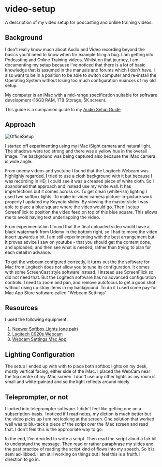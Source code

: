 # video-setup
A description of my video setup for podcasting and online training videos.

## Background

I don't really know much about Audio and Video recording beyond the basics you'd need to know when for example filing a bug.
I am getting into Podcasting and Online Training videos.  Whilst on that journey, I am documenting my setup because I've
noticed that there is a lot of basic knowledge that is assumed in the manuals and forums which I don't have.  I also want
to be in a position to be able to switch computer and re-install the Operating System without losing too much configuration
nuances of my old setup.

My computer is an iMac with a mid-range specification suitable for software development (16GB RAM, 1TB Storage, 5K screen).

This guide is a companion guide to my [Audio Setup Guide](https://github.com/faisalmemon/audio-setup)

## Approach

![OfficeSetup](./officeDeskLightingSetup.png)

I started off experimenting using my iMac iSight camera and natural light.  The shadows were too strong and there was a yellow hue in the overall image.  The background was being captured also because the iMac camera is wide angle.

From udemy videos and youtube I found that the Logitech Webcam was highlighly regarded.  I tried to use a cloth background with it but because I was recording in HD, I could see it was a creased piece of white cloth.  So I abandoned that approach and instead use my white wall.  It has imperfections but it comes across ok.  To get clean (white-ish) lighting I used two softbox lights.  To make in-video camera picture-in-picture work properly I updated my Keynote slides.  By viewing the master slide I was able to place a blue square where the video would go.  Then I setup ScreenFlick to position the video feed on top of this blue square.  This allows me to avoid having text underlapping the video.

From experimentation I found that the final uploaded video would have a black watermark from Udemy in the bottom right, so I had to move the video insert upwards a bit.  I am still experimenting with the best arrangement but it proves advice I saw on youtube - that you should get the content done, and uploaded, and then see what is needed, rather than trying to plan for each detail in advance.

To get the webcam configured correctly, it turns out the the software for Mac from Logitech does not allow you to tune its configuration.  It comes with some ScreenCast style software instead.  I instead use ScreenFlick so did not need that.  But the Logitech software has no advanced configuration controls.  I need to zoom and pan, and remove autofocus to get a good shot without using up stray items in my background.  To do it I used some pay-for Mac App Store software called "Webcam Settings"

## Resources

I used the following equipment:

1.  [Neewer Softbox Lights (one pair)](https://www.amazon.co.uk/gp/product/B01C54HM0O/ref=ppx_yo_dt_b_asin_title_o00_s00?ie=UTF8&psc=1)
1.  [Logitech C920s Webcam](https://www.amazon.co.uk/gp/product/B07MM4V7NR/ref=ppx_yo_dt_b_asin_title_o00_s02?ie=UTF8&psc=1)
1.  [Webcam Settings Mac App](https://apps.apple.com/gb/app/webcam-settings/id533696630?mt=12)

## Lighting Configuration

The setup I ended up with with to place both softbox lights on my desk, mostly vertical facing, either side of the iMac.  I placed the WebCam near the top centre of my iMac screen.  I don't use any other lights as my room is small and white-painted and so the light reflects around nicely.

## Teleprompter, or not

I looked into teleprompter software.  I didn't feel like getting one on a subscription-basis.  I noticed if I read notes, my diction is much better but the video picks up I am not looking at the screen.  One solution that worked well was to blu-tack a piece of the script over the iMac screen and read that.  I don't feel this is the appropriate way to go.

In the end, I've decided to write a script.  Then read the script aloud a fair bit to understand the message.  Then read
or rather paraphrase my slides and the past practice of reading the script kind of flows into my speech.  So it is semi ad-libbed.  I am still working on things but I feel this is a fruitful direction to go in.
